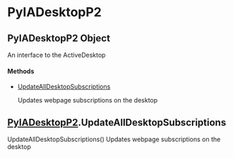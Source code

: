 # PyIADesktopP2

## PyIADesktopP2 Object



An interface to the ActiveDesktop

#### Methods


  - [UpdateAllDesktopSubscriptions](PyIADesktopP2.md#pyiadesktopp2updatealldesktopsubscriptions)

    Updates webpage subscriptions on the desktop&nbsp;

## [PyIADesktopP2](#pyiadesktopp2)\.UpdateAllDesktopSubscriptions

UpdateAllDesktopSubscriptions\(\)
Updates webpage subscriptions on the desktop